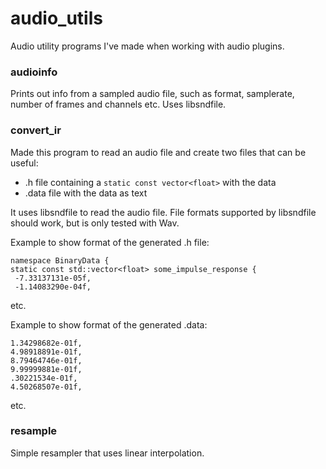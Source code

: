 # audio_utils
Audio utility programs I've made when working with audio plugins.

### audioinfo

Prints out info from a sampled audio file, such as format, samplerate, number of frames
and channels etc. Uses libsndfile.

### convert_ir

Made this program to read an audio file and create two files that can be useful:
* .h file containing a ``static const vector<float>`` with the data
* .data file with the data as text 

It uses libsndfile to read the audio file. File formats supported by libsndfile should work, but is only tested with Wav.

Example to show format of the generated .h file:
```
namespace BinaryData {
static const std::vector<float> some_impulse_response {
 -7.33137131e-05f,
 -1.14083290e-04f,
```
etc.

Example to show format of the generated .data:
```
1.34298682e-01f,
4.98918891e-01f,
8.79464746e-01f,
9.99999881e-01f,
.30221534e-01f,
4.50268507e-01f,
```
etc.

### resample

Simple resampler that uses linear interpolation.